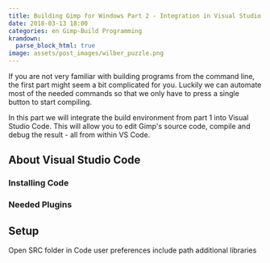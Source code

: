 ```yaml
---
title: Building Gimp for Windows Part 2 - Integration in Visual Studio Code
date: 2018-03-13 18:00
categories: en Gimp-Build Programming
kramdown:
  parse_block_html: true
image: assets/post_images/wilber_puzzle.png
---
```


If you are not very familiar with building programs from the command line, the first part might seem a bit complicated for you. Luckily we can automate most of the needed commands so that we only have to press a single button to start compiling.

In this part we will integrate the build environment from part 1 into Visual Studio Code. This will 
allow you to edit Gimp's source code, compile and debug the result - all from within VS Code.

<!--more-->

## About Visual Studio Code

### Installing Code
### Needed Plugins


## Setup

Open SRC folder in Code
user preferences
include path
additional libraries

